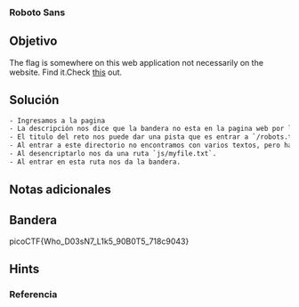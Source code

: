 ### Roboto Sans
## Objetivo

The flag is somewhere on this web application not necessarily on the website. Find it.Check [this](http://saturn.picoctf.net:56615/) out.
## Solución
```bash
- Ingresamos a la pagina
- La descripción nos dice que la bandera no esta en la pagina web por lo que exploramos otras opciones.
- El titulo del reto nos puede dar una pista que es entrar a `/robots.txt`.
- Al entrar a este directorio no encontramos con varios textos, pero hay uno encriptado en base64.
- Al desencriptarlo nos da una ruta `js/myfile.txt`.
- Al entrar en esta ruta nos da la bandera.
```
## Notas adicionales

## Bandera

picoCTF{Who_D03sN7_L1k5_90B0T5_718c9043}
## Hints

### Referencia